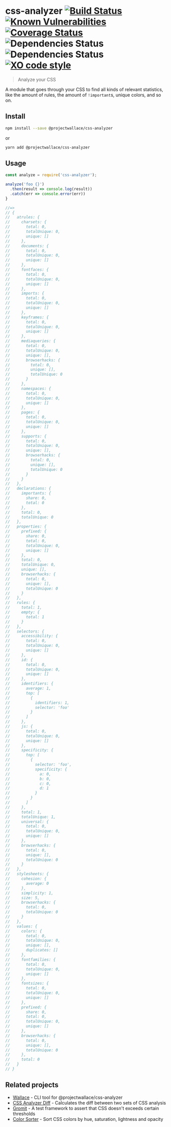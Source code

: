 # css-analyzer [![Build Status](https://travis-ci.org/projectwallace/css-analyzer.svg?branch=master)](https://travis-ci.org/projectwallace/css-analyzer) [![Known Vulnerabilities](https://snyk.io/test/github/projectwallace/css-analyzer/badge.svg)](https://snyk.io/test/github/projectwallace/css-analyzer) [![Coverage Status](https://coveralls.io/repos/github/projectwallace/css-analyzer/badge.svg?branch=master)](https://coveralls.io/github/projectwallace/css-analyzer?branch=master) ![Dependencies Status](https://img.shields.io/david/projectwallace/css-analyzer.svg) ![Dependencies Status](https://img.shields.io/david/dev/projectwallace/css-analyzer.svg) [![XO code style](https://img.shields.io/badge/code_style-XO-5ed9c7.svg)](https://github.com/sindresorhus/xo)

> Analyze your CSS

A module that goes through your CSS to find all kinds of relevant statistics,
like the amount of rules, the amount of `!important`s, unique colors, and so on.

## Install

```sh
npm install --save @projectwallace/css-analyzer
```

or

```sh
yarn add @projectwallace/css-analyzer
```

## Usage

```js
const analyze = require('css-analyzer');

analyze('foo {}')
  .then(result => console.log(result))
  .catch(err => console.error(err))
}

//=>
// {
//   atrules: {
//     charsets: {
//       total: 0,
//       totalUnique: 0,
//       unique: []
//     },
//     documents: {
//       total: 0,
//       totalUnique: 0,
//       unique: []
//     },
//     fontfaces: {
//       total: 0,
//       totalUnique: 0,
//       unique: []
//     },
//     imports: {
//       total: 0,
//       totalUnique: 0,
//       unique: []
//     },
//     keyframes: {
//       total: 0,
//       totalUnique: 0,
//       unique: []
//     },
//     mediaqueries: {
//       total: 0,
//       totalUnique: 0,
//       unique: [],
//       browserhacks: {
//         total: 0,
//         unique: [],
//         totalUnique: 0
//       }
//     },
//     namespaces: {
//       total: 0,
//       totalUnique: 0,
//       unique: []
//     },
//     pages: {
//       total: 0,
//       totalUnique: 0,
//       unique: []
//     },
//     supports: {
//       total: 0,
//       totalUnique: 0,
//       unique: [],
//       browserhacks: {
//         total: 0,
//         unique: [],
//         totalUnique: 0
//       }
//     }
//   },
//   declarations: {
//     importants: {
//       share: 0,
//       total: 0
//     },
//     total: 0,
//     totalUnique: 0
//   },
//   properties: {
//     prefixed: {
//       share: 0,
//       total: 0,
//       totalUnique: 0,
//       unique: []
//     },
//     total: 0,
//     totalUnique: 0,
//     unique: [],
//     browserhacks: {
//       total: 0,
//       unique: [],
//       totalUnique: 0
//     }
//   },
//   rules: {
//     total: 1,
//     empty: {
//       total: 1
//     }
//   },
//   selectors: {
//     accessibility: {
//       total: 0,
//       totalUnique: 0,
//       unique: []
//     },
//     id: {
//       total: 0,
//       totalUnique: 0,
//       unique: []
//     },
//     identifiers: {
//       average: 1,
//       top: [
//         {
//           identifiers: 1,
//           selector: 'foo'
//         }
//       ]
//     },
//     js: {
//       total: 0,
//       totalUnique: 0,
//       unique: []
//     },
//     specificity: {
//       top: [
//         {
//           selector: 'foo',
//           specificity: {
//             a: 0,
//             b: 0,
//             c: 0,
//             d: 1
//           }
//         }
//       ]
//     },
//     total: 1,
//     totalUnique: 1,
//     universal: {
//       total: 0,
//       totalUnique: 0,
//       unique: []
//     },
//     browserhacks: {
//       total: 0,
//       unique: [],
//       totalUnique: 0
//     }
//   },
//   stylesheets: {
//     cohesion: {
//       average: 0
//     },
//     simplicity: 1,
//     size: 5,
//     browserhacks: {
//       total: 0,
//       totalUnique: 0
//     }
//   },
//   values: {
//     colors: {
//       total: 0,
//       totalUnique: 0,
//       unique: [],
//       duplicates: []
//     },
//     fontfamilies: {
//       total: 0,
//       totalUnique: 0,
//       unique: []
//     },
//     fontsizes: {
//       total: 0,
//       totalUnique: 0,
//       unique: []
//     },
//     prefixed: {
//       share: 0,
//       total: 0,
//       totalUnique: 0,
//       unique: []
//     },
//     browserhacks: {
//       total: 0,
//       unique: [],
//       totalUnique: 0
//     },
//     total: 0
//   }
// }
```

## Related projects

- [Wallace](https://github.com/bartveneman/wallace-cli) - CLI tool for
  @projectwallace/css-analyzer
- [CSS Analyzer Diff](https://github.com/bartveneman/css-analyzer-diff) -
  Calculates the diff between two sets of CSS analysis
- [Gromit](https://github.com/bartveneman/gromit-cli) - A test framework to assert
  that CSS doesn't exceeds certain thresholds
- [Color Sorter](https://github.com/bartveneman/color-sorter) - Sort CSS colors
  by hue, saturation, lightness and opacity
